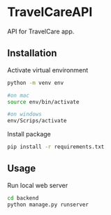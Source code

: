# TravelCareAPI

API for TravelCare app.

## Installation

Activate virtual environment

```bash
python -m venv env

#on mac
source env/bin/activate

#on windows
env/Scrips/activate
```

Install package

```bash
pip install -r requirements.txt
```

## Usage

Run local web server

```bash
cd backend
python manage.py runserver
```
